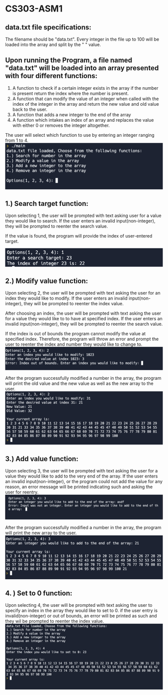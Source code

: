 # CS303-ASM1

## data.txt file specifications:
The filename should be "data.txt".
Every integer in the file up to 100 will be loaded into the array and split by the " " value.

## Upon running the Program, a file named "data.txt" will be loaded into an array presented with four different functions:
1) A function to check if a certain integer exists in the array if the number is present return the
index where the number is present.
2) A function that can modify the value of an integer when called with the index of the integer in
the array and return the new value and old value back to the user.
3) A function that adds a new integer to the end of the array
4) A function which intakes an index of an array and replaces the value with either 0 or removes
the integer altogether.


The user will select which function to use by entering an integer ranging from 1 to 4.
![alt text](https://github.com/pv747/CS303-ASM1/blob/e38901fa3ce69a7d7829bc04d3f29fc9c1fc9752/Screenshots/Select_functionality.png)

## 1.) Search target function:
Upon selecting 1, the user will be prompted with text asking user for a value they would like to search. If the user enters an invalid input(non-integer), they will be prompted to reenter the search value.

If the value is found, the program will provide the index of user-entered target.

![alt text](https://github.com/pv747/CS303-ASM1/blob/e38901fa3ce69a7d7829bc04d3f29fc9c1fc9752/Screenshots/Search_target.png)

## 2.) Modify value function:
Upon selecting 2, the user will be prompted with text asking the user for an index they would like to modify. If the user enters an invalid input(non-integer), they will be prompted to reenter the index value.

After choosing an index, the user will be prompted with text asking the user for a value they would like to to have at specified index. If the user enters an invalid input(non-integer), they will be prompted to reenter the search value.

If the index is out of bounds the program cannot modify the value at specified index. Therefore, the program will throw an error and prompt the user to reenter the index and number they would like to change to.
![alt text](https://github.com/pv747/CS303-ASM1/blob/e38901fa3ce69a7d7829bc04d3f29fc9c1fc9752/Screenshots/Index_out_of_bounds_err.png)

After the program successfully modified a number in the array, the program will print the old value and the new value as well as the new array to the user.
![alt text](https://github.com/pv747/CS303-ASM1/blob/e38901fa3ce69a7d7829bc04d3f29fc9c1fc9752/Screenshots/Modify_val.png)
## 3.) Add value function:
Upon selecting 3, the user will be prompted with text asking the user for a value they would like to add to the very end of the array. If the user enters an invalid input(non-integer), or the program could not add the value for any reason, an error message will be printed indicating such and asking the user for reentry.
![alt text](https://github.com/pv747/CS303-ASM1/blob/624350bc36d6d281b1aaa64e3c27a22fc81e3d34/Screenshots/non_integer_value_error.png)

After the program successfully modified a number in the array, the program will print the new array to the user.
![alt text](https://github.com/pv747/CS303-ASM1/blob/e38901fa3ce69a7d7829bc04d3f29fc9c1fc9752/Screenshots/Add_val.png)
## 4. ) Set to 0 function:
Upon selecting 4, the user will be prompted with text asking the user to specify an index in the array they would like to set to 0. if the user entry is invalid(non-integer) or out of bounds, an error will be printed as such and they wil be prompted to reenter the index value.
![alt text](https://github.com/pv747/CS303-ASM1/blob/e38901fa3ce69a7d7829bc04d3f29fc9c1fc9752/Screenshots/Remove_val.png)
